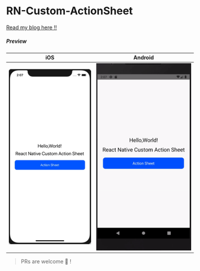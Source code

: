 # RN-Custom-ActionSheet


[Read my blog here !!]()


##### Preview

| iOS                                          | Android                                      |
|----------------------------------------------|----------------------------------------------|
| ![](iOS.gif)                                 | ![](android.gif)                             |



> PRs are welcome 🤟 ! 
